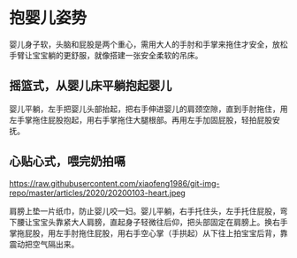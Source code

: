 # 抱婴儿姿势

婴儿身子软，头脑和屁股是两个重心，需用大人的手肘和手掌来拖住才安全，放松手臂让宝宝躺的更舒服，就像搭建一张安全柔软的吊床。

## 摇篮式，从婴儿床平躺抱起婴儿
[](https://raw.githubusercontent.com/xiaofeng1986/git-img-repo/master/articles/2020/20200103-cradle.jpeg)

婴儿平躺，左手把婴儿头部抬起，把右手伸进婴儿的肩颈空隙，直到手肘拖住，用左手掌拖住屁股抱起，用右手掌拖住大腿根部。再用左手加固屁股，轻拍屁股安抚。

## 心贴心式，喂完奶拍嗝

https://raw.githubusercontent.com/xiaofeng1986/git-img-repo/master/articles/2020/20200103-heart.jpeg

肩膀上垫一片纸巾，防止婴儿咬一妇。婴儿平躺，右手托住头，左手托住屁股，弯下腰让宝宝头靠紧大人肩膀，直起身子轻微往后仰，把头部固定在肩膀上。换右手掌拖屁股，用左手肘拖住屁股，用右手空心掌（手拱起）从下往上拍宝宝后背，靠震动把空气隔出来。
